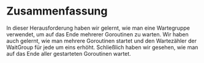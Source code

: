 # Zusammenfassung

In dieser Herausforderung haben wir gelernt, wie man eine Wartegruppe verwendet, um auf das Ende mehrerer Goroutinen zu warten. Wir haben auch gelernt, wie man mehrere Goroutinen startet und den Wartezähler der WaitGroup für jede um eins erhöht. Schließlich haben wir gesehen, wie man auf das Ende aller gestarteten Goroutinen wartet.
